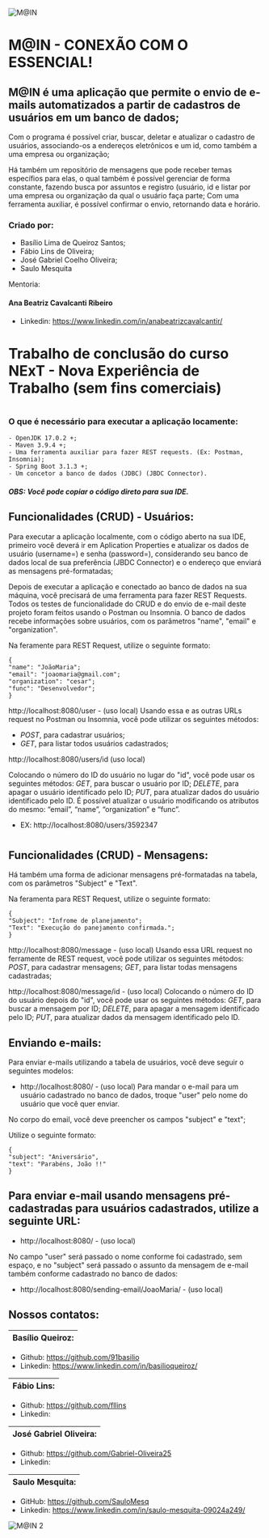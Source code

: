 
![M@IN](https://github.com/SauloMesq/Tentativa-Imagens/assets/136653514/0b380a0f-674a-40ed-97be-022c73c907fb)

<h1>M@IN - CONEXÃO COM O ESSENCIAL!</h1> 
<h2>M@IN é uma aplicação que permite o envio de e-mails automatizados a partir de cadastros de usuários em um banco de dados;</h2>


Com o programa é possível criar, buscar, deletar e atualizar o cadastro de usuários, associando-os a endereços eletrônicos e um id, como também a uma empresa ou organização;

Há também um repositório de mensagens que pode receber temas específios para elas, o qual também é possível gerenciar de forma constante, fazendo busca por assuntos e registro (usuário, id e listar por uma empresa ou organização da qual o usuário faça parte;
Com uma ferramenta auxiliar, é possível confirmar o envio, retornando data e horário.


### Criado por:
- Basílio Lima de Queiroz Santos;
- Fábio Lins de Oliveira;
- José Gabriel Coelho Oliveira;
- Saulo Mesquita


Mentoria:
#### Ana Beatriz Cavalcanti Ribeiro

- Linkedin: https://www.linkedin.com/in/anabeatrizcavalcantir/


#
# Trabalho de conclusão do curso NExT - Nova Experiência de Trabalho (sem fins comerciais)
#

### O que é necessário para executar a aplicação locamente:
```
- OpenJDK 17.0.2 +;
- Maven 3.9.4 +;
- Uma ferramenta auxiliar para fazer REST requests. (Ex: Postman, Insomnia);
- Spring Boot 3.1.3 +;
- Um concetor a banco de dados (JDBC) (JBDC Connector).
```
  
##### OBS: Você pode copiar o código direto para sua IDE.


## Funcionalidades (CRUD) - Usuários:
Para executar a aplicação localmente, com o código aberto na sua IDE, primeiro você deverá ir em Aplication Properties e atualizar os dados de usuário (username=) e senha (password=), considerando seu banco de dados local de sua preferência (JBDC Connector) e o endereço que enviará as mensagens pré-formatadas;

Depois de executar a aplicação e conectado ao banco de dados na sua máquina, você precisará de uma ferramenta para fazer REST Requests. Todos os testes de funcionalidade do CRUD e do envio de e-mail deste projeto foram feitos usando o Postman ou Insomnia.
O banco de dados recebe informações sobre usuários, com os parâmetros "name", "email" e "organization".

Na feramente para REST Request, utilize o seguinte formato:
```
{
"name": "JoãoMaria";
"email": "joaomaria@gmail.com";
"organization": "cesar";
"func": "Desenvolvedor";
}
```

http://localhost:8080/user - (uso local)
Usando essa e as outras URLs request no Postman ou Insomnia, você pode utilizar os seguintes métodos: 
- *POST*, para cadastrar usuários;
- *GET*, para listar todos usuários cadastrados;

http://localhost:8080/users/id (uso local)

Colocando o número do ID do usuário no lugar do "id", você pode usar os seguintes métodos: *GET*, para buscar o usuário por ID; *DELETE*, para apagar o usuário identificado pelo ID; *PUT*, para atualizar dados do usuário identificado pelo ID.
É possível atualizar o usuário modificando os atributos do mesmo: “email”, “name”, “organization” e “func”.
- EX: http://localhost:8080/users/3592347



#
## Funcionalidades (CRUD) - Mensagens:
Há também uma forma de adicionar mensagens pré-formatadas na tabela, com os parâmetros "Subject" e "Text".

Na feramenta para REST Request, utilize o seguinte formato:
```
{
"Subject": "Infrome de planejamento";
"Text": "Execução do panejamento confirmada.";
}
```

http://localhost:8080/message - (uso local)
Usando essa URL request no ferramente de REST request, você pode utilizar os seguintes métodos: *POST*, para cadastrar mensagens; *GET*, para listar todas mensagens cadastradas;



http://localhost:8080/message/id - (uso local)
Colocando o número do ID do usuário depois do "id", você pode usar os seguintes métodos: *GET*, para buscar a mensagem por ID; *DELETE*, para apagar a mensagem identificado pelo ID; *PUT*, para atualizar dados da mensagem identificado pelo ID.




## Enviando e-mails:
Para enviar e-mails utilizando a tabela de usuários, você deve seguir o seguintes modelos:

- http://localhost:8080/  - (uso local)
Para mandar o e-mail para um usuário cadastrado no banco de dados, troque "user" pelo nome do usuário que você quer enviar.


No corpo do email, você deve preencher os campos "subject" e "text";

Utilize o seguinte formato:
```
{
"subject": "Aniversário",
"text": "Parabéns, João !!"
}
```


## Para enviar e-mail usando mensagens pré-cadastradas para usuários cadastrados, utilize a seguinte URL:

- http://localhost:8080/    - (uso local)

No campo "user" será passado o nome conforme foi cadastrado, sem espaço, e no "subject" será passado o assunto da mensagem de e-mail também conforme cadastrado no banco de dados:

- http://localhost:8080/sending-email/JoaoMaria/ - (uso local)



##

## Nossos contatos:

| Basílio Queiroz: |
| ------ |
- Github: https://github.com/91basilio
- Linkedin: https://www.linkedin.com/in/basilioqueiroz/

| Fábio Lins: |
| ------ |
- Github: https://github.com/fllins
- Linkedin:

| José Gabriel Oliveira: |
| ------ |
- Github: https://github.com/Gabriel-Oliveira25
- Linkedin:

| Saulo Mesquita: |
| ------ |
- GitHub: https://github.com/SauloMesq
- Linkedin: https://www.linkedin.com/in/saulo-mesquita-09024a249/

![M@IN 2](https://github.com/SauloMesq/Tentativa-Imagens/assets/136653514/bcca71ba-bc23-43cb-bcae-d4894bc538f4)
